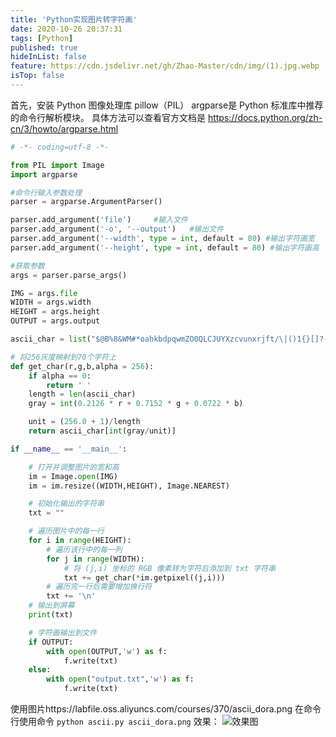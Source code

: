 ```yaml
---
title: 'Python实现图片转字符画'
date: 2020-10-26 20:37:31
tags: [Python]
published: true
hideInList: false
feature: https://cdn.jsdelivr.net/gh/Zhao-Master/cdn/img/(1).jpg.webp
isTop: false
---
```

首先，安装 Python 图像处理库 pillow（PIL）
argparse是 Python 标准库中推荐的命令行解析模块。
具体方法可以查看官方文档是 https://docs.python.org/zh-cn/3/howto/argparse.html
```Python
# -*- coding=utf-8 -*-

from PIL import Image
import argparse

#命令行输入参数处理
parser = argparse.ArgumentParser()

parser.add_argument('file')     #输入文件
parser.add_argument('-o', '--output')   #输出文件
parser.add_argument('--width', type = int, default = 80) #输出字符画宽
parser.add_argument('--height', type = int, default = 80) #输出字符画高

#获取参数
args = parser.parse_args()

IMG = args.file
WIDTH = args.width
HEIGHT = args.height
OUTPUT = args.output

ascii_char = list("$@B%8&WM#*oahkbdpqwmZO0QLCJUYXzcvunxrjft/\|()1{}[]?-_+~<>i!lI;:,\"^`'. ")

# 将256灰度映射到70个字符上
def get_char(r,g,b,alpha = 256):
    if alpha == 0:
        return ' '
    length = len(ascii_char)
    gray = int(0.2126 * r + 0.7152 * g + 0.0722 * b)

    unit = (256.0 + 1)/length
    return ascii_char[int(gray/unit)]

if __name__ == '__main__':

    # 打开并调整图片的宽和高
    im = Image.open(IMG)
    im = im.resize((WIDTH,HEIGHT), Image.NEAREST)

    # 初始化输出的字符串
    txt = ""

    # 遍历图片中的每一行
    for i in range(HEIGHT):
        # 遍历该行中的每一列
        for j in range(WIDTH):
            # 将 (j,i) 坐标的 RGB 像素转为字符后添加到 txt 字符串
            txt += get_char(*im.getpixel((j,i)))
        # 遍历完一行后需要增加换行符
        txt += '\n'
    # 输出到屏幕
    print(txt)

    # 字符画输出到文件
    if OUTPUT:
        with open(OUTPUT,'w') as f:
            f.write(txt)
    else:
        with open("output.txt",'w') as f:
            f.write(txt)

```
使用图片https://labfile.oss.aliyuncs.com/courses/370/ascii_dora.png
在命令行使用命令
`python ascii.py ascii_dora.png`
效果：
![效果图](https://cdn.jsdelivr.net/gh/ZSakuraTears/cdn/img/notepad_DvSgM1djjf.png)